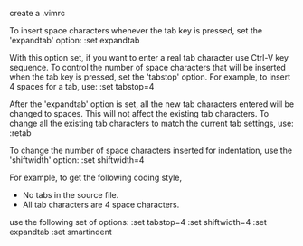create a .vimrc

To insert space characters whenever the tab key is pressed, set the 'expandtab' option:
:set expandtab

With this option set, if you want to enter a real tab character use Ctrl-V<Tab> key sequence.
To control the number of space characters that will be inserted when the tab key is pressed, set the 'tabstop' option. For example, to insert 4 spaces for a tab, use:
:set tabstop=4

After the 'expandtab' option is set, all the new tab characters entered will be changed to spaces. This will not affect the existing tab characters. To change all the existing tab characters to match the current tab settings, use:
:retab

To change the number of space characters inserted for indentation, use the 'shiftwidth' option:
:set shiftwidth=4

For example, to get the following coding style,
- No tabs in the source file.
- All tab characters are 4 space characters.

use the following set of options:
:set tabstop=4
:set shiftwidth=4
:set expandtab
:set smartindent

